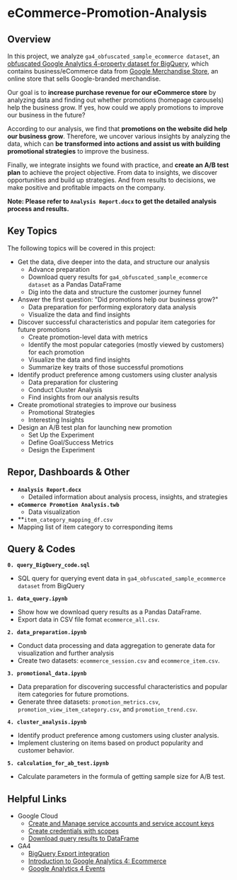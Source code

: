 # eCommerce-Promotion-Analysis


## Overview

In this project, we analyze `ga4_obfuscated_sample_ecommerce dataset`, an [obfuscated Google Analytics 4-property dataset for BigQuery](https://developers.google.com/analytics/bigquery/web-ecommerce-demo-dataset), which contains business/eCommerce data from [Google Merchandise Store](https://www.googlemerchandisestore.com/), an online store that sells Google-branded merchandise.

Our goal is to **increase purchase revenue for our eCommerce store** by analyzing data and finding out whether promotions (homepage carousels) help the business grow. If yes, how could we apply promotions to improve our business in the future?

According to our analysis, we find that **promotions on the website did help our business grow**. Therefore, we uncover various insights by analyzing the data, which can **be transformed into actions and assist us with building promotional strategies** to improve the business. 

Finally, we integrate insights we found with practice, and **create an A/B test plan** to achieve the project objective.  From data to insights, we discover opportunities and build up strategies. And from results to decisions, we make positive and profitable impacts on the company.

**Note: Please refer to `Analysis Report.docx` to get the detailed analysis process and results.**


## Key Topics

The following topics will be covered in this project:
* Get the data, dive deeper into the data, and structure our analysis
  * Advance preparation
  * Download query results for `ga4_obfuscated_sample_ecommerce dataset` as a Pandas DataFrame
  * Dig into the data and structure the customer journey funnel
* Answer the first question: "Did promotions help our business grow?"
  * Data preparation for performing exploratory data analysis 
  * Visualize the data and find insights
* Discover successful characteristics and popular item categories for future promotions
  * Create promotion-level data with metrics 
  * Identify the most popular categories (mostly viewed by customers) for each promotion
  * Visualize the data and find insights
  * Summarize key traits of those successful promotions
* Identify product preference among customers using cluster analysis
  * Data preparation for clustering
  * Conduct Cluster Analysis
  * Find insights from our analysis results
* Create promotional strategies to improve our business
  * Promotional Strategies
  * Interesting Insights
* Design an A/B test plan for launching new promotion
  * Set Up the Experiment
  * Define Goal/Success Metrics
  * Design the Experiment


## Repor, Dashboards & Other

* **`Analysis Report.docx`**
  * Detailed information about analysis process, insights, and strategies
* **`eCommerce Promotion Analysis.twb`**
  * Data visualization
* **`item_category_mapping_df.csv`
 * Mapping list of item category to corresponding items

## Query & Codes

**`0. query_BigQuery_code.sql`**
  * SQL query for querying event data in `ga4_obfuscated_sample_ecommerce dataset` from BigQuery

**`1. data_query.ipynb`**
  * Show how we download query results as a Pandas DataFrame.
  * Export data in CSV file fomat `ecommerce_all.csv`.

**`2. data_preparation.ipynb`**
  * Conduct data processing and data aggregation to generate data for visualization and further analysis
  * Create two datasets: `ecommerce_session.csv` and `ecommerce_item.csv`.

**`3. promotional_data.ipynb`**
  * Data preparation for discovering successful characteristics and popular item categories for future promotions.
  * Generate three datasets: `promotion_metrics.csv`, `promotion_view_item_category.csv`, and `promotion_trend.csv`.

**`4. cluster_analysis.ipynb`**
  * Identify product preference among customers using cluster analysis.
  * Implement clustering on items based on product popularity and customer behavior.

**`5. calculation_for_ab_test.ipynb`**
  * Calculate parameters in the formula of getting sample size for A/B test.


## Helpful Links

* Google Cloud
  * [Create and Manage service accounts and service account keys](https://cloud.google.com/iam/docs/creating-managing-service-accounts)
  * [Create credentials with scopes](https://cloud.google.com/bigquery/docs/samples/bigquery-auth-drive-scope)
  * [Download query results to DataFrame](https://cloud.google.com/bigquery/docs/samples/bigquery-query-results-dataframe)
* GA4
  * [BigQuery Export integration](https://support.google.com/analytics/topic/9359001?hl=en&ref_topic=9306488)
  * [Introduction to Google Analytics 4: Ecommerce](https://developers.google.com/analytics/devguides/collection/ga4/ecommerce)
  * [Google Analytics 4 Events](https://developers.google.com/analytics/devguides/collection/ga4/reference/events)
